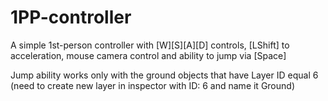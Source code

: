 # 1PP-controller

A simple 1st-person controller with [W][S][A][D] controls, [LShift] to acceleration, mouse camera control and ability to jump via [Space]

Jump ability works only with the ground objects that have Layer ID equal 6 (need to create new layer in inspector with ID: 6 and name it Ground)
